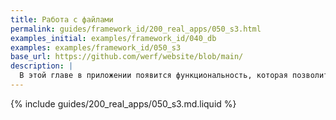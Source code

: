 ```yaml
---
title: Работа с файлами
permalink: guides/framework_id/200_real_apps/050_s3.html
examples_initial: examples/framework_id/040_db
examples: examples/framework_id/050_s3
base_url: https://github.com/werf/website/blob/main/
description: |
  В этой главе в приложении появится функциональность, которая позволит загружать и скачивать файлы. Будут рассмотрены особенности работы с файлами в Kubernetes, а также продемонстрирован рабочий пример с использованием S3-хранилища.
---
```


{% include guides/200_real_apps/050_s3.md.liquid %}
